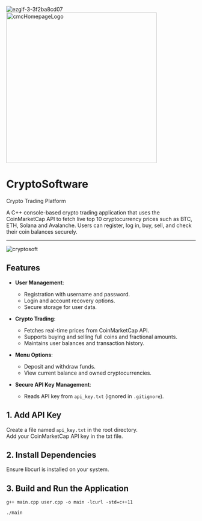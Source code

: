 ![ezgif-3-3f2ba8cd07](https://github.com/user-attachments/assets/dc483d06-572e-4fda-a2e9-0547c98e57cc)
<img width="400" alt="cmcHomepageLogo" src="https://github.com/user-attachments/assets/2917fb6f-7c2f-447e-908e-0f6abc177032" />

# CryptoSoftware 
Crypto Trading Platform

A C++ console-based crypto trading application that uses the CoinMarketCap API to fetch live top 10 cryptocurrency prices such as BTC, ETH, Solana and Avalanche. Users can register, log in, buy, sell, and check their coin balances securely.

---

![cryptosoft](https://github.com/user-attachments/assets/14c84604-15b6-4ddf-b611-3ae99ac60e8f)

## Features

- **User Management**:
  - Registration with username and password.
  - Login and account recovery options.
  - Secure storage for user data.

- **Crypto Trading**:
  - Fetches real-time prices from CoinMarketCap API.
  - Supports buying and selling full coins and fractional amounts.
  - Maintains user balances and transaction history.

- **Menu Options**:
  - Deposit and withdraw funds.
  - View current balance and owned cryptocurrencies.
 
  

- **Secure API Key Management**:
  - Reads API key from `api_key.txt` (ignored in `.gitignore`).

## 1. Add API Key

Create a file named `api_key.txt` in the root directory.  
Add your CoinMarketCap API key in the txt file.

## 2. Install Dependencies
Ensure libcurl is installed on your system.

## 3. Build and Run the Application
`g++ main.cpp user.cpp -o main -lcurl -std=c++11`

`./main`

